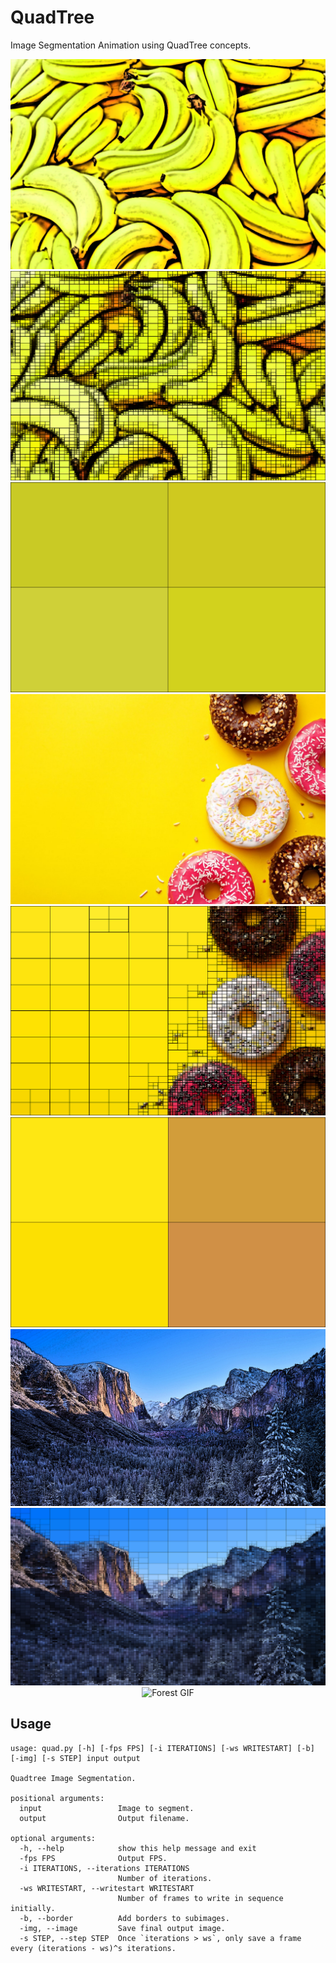 # QuadTree

Image Segmentation Animation using QuadTree concepts.

<p align="center" width=50%>
    <img src="Results/bananas.jpg" alt="Bananas" />
    <img src="Results/bananas_quad.png" alt="Segmented Bananas" />
    <img src="Results/bananas.gif" alt="Bananas GIF" />
    <img src="Results/donuts.jpg" alt="Donuts" />
    <img src="Results/donuts_quad.png" alt="Segmented Donuts" />
    <img src="Results/donuts.gif" alt="Donuts GIF" />
    <img src="Results/forest.jpg" alt="Forest" />
    <img src="Results/forest_quad.png" alt="Segmented Forest" />
    <img src="Results/forest.gif" alt="Forest GIF" />
</p>

## Usage

```
usage: quad.py [-h] [-fps FPS] [-i ITERATIONS] [-ws WRITESTART] [-b] [-img] [-s STEP] input output

Quadtree Image Segmentation.

positional arguments:
  input                 Image to segment.
  output                Output filename.

optional arguments:
  -h, --help            show this help message and exit
  -fps FPS              Output FPS.
  -i ITERATIONS, --iterations ITERATIONS
                        Number of iterations.
  -ws WRITESTART, --writestart WRITESTART
                        Number of frames to write in sequence initially.
  -b, --border          Add borders to subimages.
  -img, --image         Save final output image.
  -s STEP, --step STEP  Once `iterations > ws`, only save a frame every (iterations - ws)^s iterations.
```